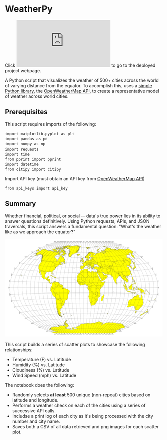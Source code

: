# WeatherPy

Click ![here](https://maivey.github.io/Web-Design-Challenge/WebVisualizations/index.html) to go to the deployed project webpage.

A Python script that visualizes the weather of 500+ cities across the world of varying distance from the equator. To accomplish this, uses a [simple Python library](https://pypi.python.org/pypi/citipy), the [OpenWeatherMap API](https://openweathermap.org/api), to create a representative model of weather across world cities.

## Prerequisites
This script requires imports of the following:
```code
import matplotlib.pyplot as plt
import pandas as pd
import numpy as np
import requests
import time
from pprint import pprint
import datetime
from citipy import citipy
```

Import API key (must obtain an API key from [OpenWeatherMap API](https://openweathermap.org/api))
```code
from api_keys import api_key
```

## Summary

Whether financial, political, or social -- data's true power lies in its ability to answer questions definitively. Using Python requests, APIs, and JSON traversals, this script answers a fundamental question: "What's the weather like as we approach the equator?"

![Equator](Images/equatorsign.png)

This script builds a series of scatter plots to showcase the following relationships:

* Temperature (F) vs. Latitude
* Humidity (%) vs. Latitude
* Cloudiness (%) vs. Latitude
* Wind Speed (mph) vs. Latitude

The notebook does the following:

* Randomly selects **at least** 500 unique (non-repeat) cities based on latitude and longitude.
* Performs a weather check on each of the cities using a series of successive API calls.
* Includse a print log of each city as it's being processed with the city number and city name.
* Saves both a CSV of all data retrieved and png images for each scatter plot.


